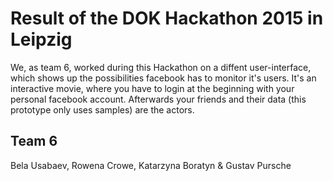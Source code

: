 # Result of the DOK Hackathon 2015 in Leipzig
We, as team 6, worked during this Hackathon on a diffent user-interface, which shows up the possibilities facebook
has to monitor it's users. It's an interactive movie, where you have to login at the beginning with your personal
facebook account. Afterwards your friends and their data (this prototype only uses samples) are the actors.

## Team 6
Bela Usabaev, Rowena Crowe, Katarzyna Boratyn & Gustav Pursche
